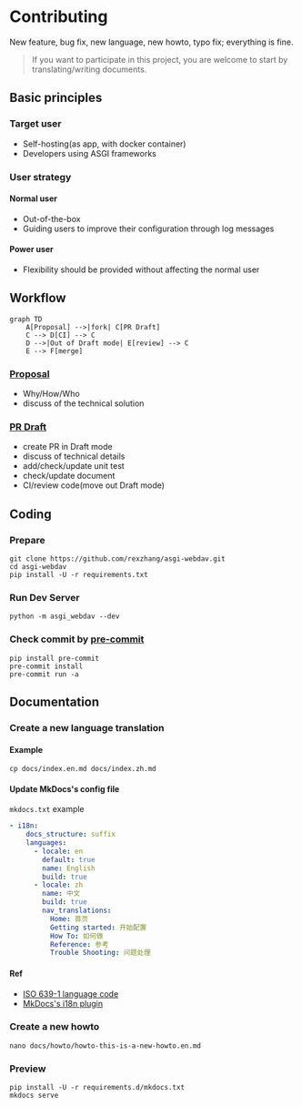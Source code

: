 # Contributing

New feature, bug fix, new language, new howto, typo fix; everything is fine.

> If you want to participate in this project, you are welcome to start by translating/writing documents.

## Basic principles

### Target user

- Self-hosting(as app, with docker container)
- Developers using ASGI frameworks

### User strategy

#### Normal user

- Out-of-the-box
- Guiding users to improve their configuration through log messages

#### Power user

- Flexibility should be provided without affecting the normal user

## Workflow

```mermaid
graph TD
    A[Proposal] -->|fork| C[PR Draft]
    C --> D[CI] --> C
    D -->|Out of Draft mode| E[review] --> C
    E --> F[merge]
```

### [Proposal](https://github.com/rexzhang/asgi-webdav/issues)

- Why/How/Who
- discuss of the technical solution

### [PR Draft](https://github.com/rexzhang/asgi-webdav/pulls)

- create PR in Draft mode
- discuss of technical details
- add/check/update unit test
- check/update document
- CI/review code(move out Draft mode)

## Coding

### Prepare

```shell
git clone https://github.com/rexzhang/asgi-webdav.git
cd asgi-webdav
pip install -U -r requirements.txt
```

### Run Dev Server

```shell
python -m asgi_webdav --dev
```

### Check commit by [pre-commit](https://pre-commit.com/)

```shell
pip install pre-commit
pre-commit install
pre-commit run -a
```

## Documentation

### Create a new language translation

#### Example

```shell
cp docs/index.en.md docs/index.zh.md
```

#### Update MkDocs's config file

`mkdocs.txt` example

```yaml
- i18n:
    docs_structure: suffix
    languages:
      - locale: en
        default: true
        name: English
        build: true
      - locale: zh
        name: 中文
        build: true
        nav_translations:
          Home: 首页
          Getting started: 开始配置
          How To: 如何做
          Reference: 参考
          Trouble Shooting: 问题处理
```

#### Ref

- [ISO 639-1 language code](https://en.wikipedia.org/wiki/List_of_ISO_639-1_codes)
- [MkDocs's i18n plugin](https://github.com/ultrabug/mkdocs-static-i18n)

### Create a new howto

```shell
nano docs/howto/howto-this-is-a-new-howto.en.md
```

### Preview

```shell
pip install -U -r requirements.d/mkdocs.txt
mkdocs serve
```
